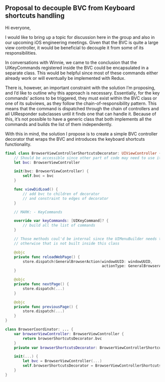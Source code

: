 
## Proposal to decouple BVC from Keyboard shortcuts handling

Hi everyone,

I would like to bring up a topic for discussion here in the group and also in our upcoming iOS engineering meetings. Given that the BVC is quite a large view controller, it would be beneficial to decouple it from some of its responsibilities.

In conversations with Winnie, we came to the conclusion that the UIKeyCommands registered inside the BVC could be encapsulated in a separate class. This would be helpful since most of these commands either already work or will eventually be implemented with Redux.

There is, however, an important constraint with the solution I’m proposing, and I’d like to outline why this approach is necessary. Essentially, for the key commands’ actions to be triggered, they must exist within the BVC class or one of its subviews, as they follow the chain-of-responsibility pattern. This means that the command is dispatched through the chain of controllers and all UIResponder subclasses until it finds one that can handle it. Because of this, it’s not possible to have a generic class that both implements all the commands and builds the list of them independently.

With this in mind, the solution I propose is to create a simple BVC controller decorator that wraps the BVC and introduces the keyboard shortcuts functionality.

```swift
final class BrowserViewControllerShortcutsDecorator: UIViewController {
    // Should be accessible since other part of code may need to use it
    let bvc: BrowserViewController

    init(bvc: BrowserViewController) {
        self.bvc = bvc
    }

    func viewDidLoad() {
        // add bvc to children of decorator 
        // and constraint to edges of decorator    
    }

    // MARK: - KeyCommands

    override var keyCommands: [UIKeyCommand]? {
        // build all the list of commands
    }

    // Those methods coul'd be internal since the UIMenuBuilder needs to select those
    // otherwise that is not built inside this class

    @objc
    private func reloadWebPage() {
        store.dispatch(GeneralBrowserAction(windowUUID: windowUUID, 
                                            actionType: GeneralBrowserActionType.reloadPage))
    }

    @objc
    private func nextPage() {
        store.dispatch(...)
    } 

    @objc
    private func previousPage() {
        store.dispatch(...)
    }
}

class BrowserCoordinator: ... {
    var browserViewController: BrowserViewController {
        return browserShortcutsDecorator.bvc
    }
    private var browserShortcutsDecorator: BrowserViewControllerShortcutsDecorator

    init(...) {
        let bvc = BrowserViewController(...)
        self.browserShortcutsDecorator = BrowserViewControllerShortcutsDecorator(bvc: bvc)
    }
}

```